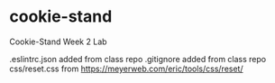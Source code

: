 # cookie-stand
Cookie-Stand Week 2 Lab

.eslintrc.json added from class repo
.gitignore added from class repo
css/reset.css from https://meyerweb.com/eric/tools/css/reset/

